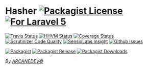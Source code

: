 # Hasher [![Packagist License][badge_license]](LICENSE.md) [![For Laravel 5][badge_laravel]](https://github.com/ARCANEDEV/Hasher#hasher)

[![Travis Status][badge_build]](https://travis-ci.org/ARCANEDEV/Hasher)
[![HHVM Status][badge_hhvm]](http://hhvm.h4cc.de/package/arcanedev/hasher)
[![Coverage Status][badge_coverage]](https://scrutinizer-ci.com/g/ARCANEDEV/Hasher/?branch=master)
[![Scrutinizer Code Quality][badge_quality]](https://scrutinizer-ci.com/g/ARCANEDEV/Hasher/?branch=master)
[![SensioLabs Insight][badge_insight]](https://insight.sensiolabs.com/projects/0c427742-b488-4bff-87ed-cb1d59217d20)
[![Github Issues][badge_issues]](https://github.com/ARCANEDEV/Hasher/issues)

[![Packagist][badge_package]](https://packagist.org/packages/arcanedev/hasher)
[![Packagist Release][badge_release]](https://packagist.org/packages/arcanedev/hasher)
[![Packagist Downloads][badge_downloads]](https://packagist.org/packages/arcanedev/hasher)

[badge_license]:   https://img.shields.io/packagist/l/arcanedev/hasher.svg?style=flat-square
[badge_laravel]:   https://img.shields.io/badge/For%20Laravel-5.0%7C5.1-orange.svg?style=flat-square

[badge_build]:     https://img.shields.io/travis/ARCANEDEV/Hasher.svg?style=flat-square
[badge_hhvm]:      https://img.shields.io/hhvm/arcanedev/hasher.svg?style=flat-square
[badge_coverage]:  https://img.shields.io/scrutinizer/coverage/g/ARCANEDEV/Hasher.svg?style=flat-square
[badge_quality]:   https://img.shields.io/scrutinizer/g/ARCANEDEV/Hasher.svg?style=flat-square
[badge_insight]:   https://img.shields.io/sensiolabs/i/0c427742-b488-4bff-87ed-cb1d59217d20.svg?style=flat-square
[badge_issues]:    https://img.shields.io/github/issues/ARCANEDEV/Hasher.svg?style=flat-square

[badge_package]:   https://img.shields.io/badge/package-arcanedev/hasher-blue.svg?style=flat-square
[badge_release]:   https://img.shields.io/packagist/v/arcanedev/hasher.svg?style=flat-square
[badge_downloads]: https://img.shields.io/packagist/dt/arcanedev/hasher.svg?style=flat-square

*By [ARCANEDEV&copy;](http://www.arcanedev.net/)*
